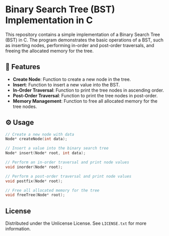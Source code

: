 # Binary Search Tree (BST) Implementation in C

This repository contains a simple implementation of a Binary Search Tree (BST) in C. The program demonstrates the basic operations of a BST, such as inserting nodes, performing in-order and post-order traversals, and freeing the allocated memory for the tree.

## 🚀 Features

- **Create Node**: Function to create a new node in the tree.
- **Insert**: Function to insert a new value into the BST.
- **In-Order Traversal**: Function to print the tree nodes in ascending order.
- **Post-Order Traversal**: Function to print the tree nodes in post-order.
- **Memory Management**: Function to free all allocated memory for the tree nodes.

## ⚙️ Usage

```c
// Create a new node with data
Node* createNode(int data);

// Insert a value into the binary search tree
Node* insert(Node* root, int data);

// Perform an in-order traversal and print node values
void inorder(Node* root);

// Perform a post-order traversal and print node values
void postfix(Node* root);

// Free all allocated memory for the tree
void freeTree(Node* root);
```

## License

Distributed under the Unlicense License. See `LICENSE.txt` for more information.
